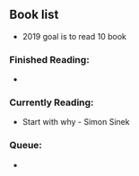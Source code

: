 ## Book list

- 2019 goal is to read 10 book

### Finished Reading:
- 

### Currently Reading:
- Start with why - Simon Sinek



### Queue:
- 

